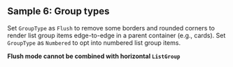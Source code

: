 ## Sample 6: Group types

Set `GroupType` as `Flush` to remove some borders and rounded corners to render list group items edge-to-edge in a parent container (e.g., cards). Set `GroupType` as `Numbered` to opt into numbered list group items.

**Flush mode cannot be combined with horizontal `ListGroup`**